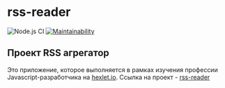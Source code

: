 # rss-reader

![Node.js CI](https://github.com/UsmanAAV/frontend-project-lvl3/workflows/Node.js%20CI/badge.svg)
[![Maintainability](https://api.codeclimate.com/v1/badges/1fee47840d35c4ba9895/maintainability)](https://codeclimate.com/github/UsmanAAV/frontend-project-lvl3/maintainability)

## Проект RSS агрегатор

Это приложение, которое выполняется в рамках изучения профессии Javascript-разработчика на [hexlet.io](https://ru.hexlet.io/?ref=155709). Ссылка на проект - [rss-reader](https://ru.hexlet.io/professions/frontend/projects/11?ref=155709)
